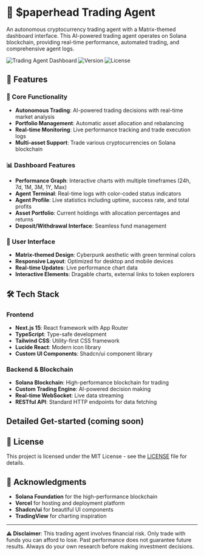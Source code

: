 # 🤖 $paperhead Trading Agent

An autonomous cryptocurrency trading agent with a Matrix-themed dashboard interface. This AI-powered trading agent operates on Solana blockchain, providing real-time performance, automated trading, and comprehensive agent logs.

![Trading Agent Dashboard](https://img.shields.io/badge/Status-WIP-orange)
![Version](https://img.shields.io/badge/Version-0.1-blue)
![License](https://img.shields.io/badge/License-MIT-yellow)

## 🚀 Features

### 🎯 Core Functionality
- **Autonomous Trading**: AI-powered trading decisions with real-time market analysis
- **Portfolio Management**: Automatic asset allocation and rebalancing
- **Real-time Monitoring**: Live performance tracking and trade execution logs
- **Multi-asset Support**: Trade various cryptocurrencies on Solana blockchain

### 📊 Dashboard Features
- **Performance Graph**: Interactive charts with multiple timeframes (24h, 7d, 1M, 3M, 1Y, Max)
- **Agent Terminal**: Real-time logs with color-coded status indicators
- **Agent Profile**: Live statistics including uptime, success rate, and total profits
- **Asset Portfolio**: Current holdings with allocation percentages and returns
- **Deposit/Withdrawal Interface**: Seamless fund management

### 🎨 User Interface
- **Matrix-themed Design**: Cyberpunk aesthetic with green terminal colors
- **Responsive Layout**: Optimized for desktop and mobile devices
- **Real-time Updates**: Live performance chart data
- **Interactive Elements**: Dragable charts, external links to token explorers

## 🛠 Tech Stack

### Frontend
- **Next.js 15**: React framework with App Router
- **TypeScript**: Type-safe development
- **Tailwind CSS**: Utility-first CSS framework
- **Lucide React**: Modern icon library
- **Custom UI Components**: Shadcn/ui component library

### Backend & Blockchain
- **Solana Blockchain**: High-performance blockchain for trading
- **Custom Trading Engine**: AI-powered decision making
- **Real-time WebSocket**: Live data streaming
- **RESTful API**: Standard HTTP endpoints for data fetching

## Detailed Get-started (coming soon)

## 📝 License

This project is licensed under the MIT License - see the [LICENSE](LICENSE) file for details.

## 🙏 Acknowledgments

- **Solana Foundation** for the high-performance blockchain
- **Vercel** for hosting and deployment platform
- **Shadcn/ui** for beautiful UI components
- **TradingView** for charting inspiration

---

**⚠️ Disclaimer**: This trading agent involves financial risk. Only trade with funds you can afford to lose. Past performance does not guarantee future results. Always do your own research before making investment decisions. 